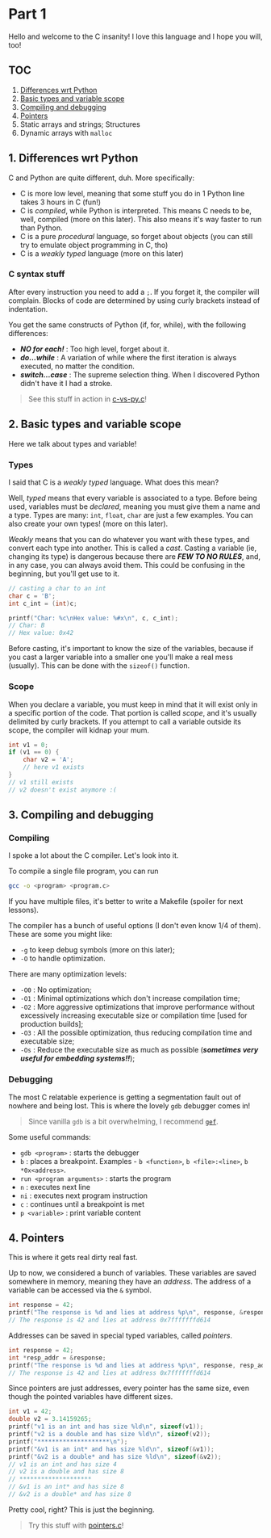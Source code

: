 # Part 1
Hello and welcome to the C insanity! I love this language and I hope you will, too!

## TOC
1. [Differences wrt Python](#1-differences-wrt-python)
2. [Basic types and variable scope](#2-basic-types-and-variable-scope)
3. [Compiling and debugging](#3-compiling-and-debugging)
4. [Pointers](#4-pointers)
5. Static arrays and strings; Structures
6. Dynamic arrays with `malloc`

## 1. Differences wrt Python
C and Python are quite different, duh. More specifically:
- C is more low level, meaning that some stuff you do in 1 Python line takes 3 hours in C (fun!)
- C is _compiled_, while Python is interpreted. This means C needs to be, well, compiled (more on this later). This also means it's way faster to run than Python.
- C is a pure _procedural_ language, so forget about objects (you can still try to emulate object programming in C, tho)
- C is a _weakly typed_ language (more on this later)

### C syntax stuff
After every instruction you need to add a `;`. If you forget it, the compiler will complain. Blocks of code are determined by using curly brackets instead of indentation. 

You get the same constructs of Python (if, for, while), with the following differences:
- *__NO for each!__* : Too high level, forget about it.
- *__do...while__* : A variation of while where the first iteration is always executed, no matter the condition.
- *__switch...case__* : The supreme selection thing. When I discovered Python didn't have it I had a stroke.

> See this stuff in action in [c-vs-py.c](./c-vs-py.c)!

## 2. Basic types and variable scope
Here we talk about types and variable!

### Types
I said that C is a _weakly typed_ language. What does this mean? 

Well, _typed_ means that every variable is associated to a type. Before being used, variables must be _declared_, meaning you must give them a name and a type. Types are many: `int`, `float`, `char` are just a few examples. You can also create your own types! (more on this later).

_Weakly_ means that you can do whatever you want with these types, and convert each type into another. This is called a _cast_. Casting a variable (ie, changing its type) is dangerous because there are *__FEW TO NO RULES__*, 
and, in any case, you can always avoid them. This could be confusing in the beginning, but you'll get use to it.
```c
// casting a char to an int
char c = 'B';
int c_int = (int)c;

printf("Char: %c\nHex value: %#x\n", c, c_int);
// Char: B
// Hex value: 0x42
```

Before casting, it's important to know the size of the variables, because if you cast a larger variable into a smaller one you'll make a real mess (usually). This can be done with the `sizeof()` function.

### Scope
When you declare a variable, you must keep in mind that it will exist only in a specific portion of the code. That portion is called _scope_, and it's usually delimited by curly brackets. If you attempt to call a variable outside its scope, the compiler will kidnap your mum.

```c
int v1 = 0;
if (v1 == 0) {
    char v2 = 'A';
    // here v1 exists
}
// v1 still exists
// v2 doesn't exist anymore :(
```

## 3. Compiling and debugging

### Compiling
I spoke a lot about the C compiler. Let's look into it.

To compile a single file program, you can run
```sh
gcc -o <program> <program.c> 
```
If you have multiple files, it's better to write a Makefile (spoiler for next lessons).

The compiler has a bunch of useful options (I don't even know 1/4 of them). These are some you might like:
- `-g` to keep debug symbols (more on this later);
- `-O` to handle optimization.

There are many optimization levels:
- `-O0` : No optimization;
- `-O1` : Minimal optimizations which don't increase compilation time;
- `-O2` : More aggressive optimizations that improve performance without excessively increasing executable size or compilation time [used for production builds];
- `-O3` : All the possible optimization, thus reducing compilation time and executable size;
- `-Os` : Reduce the executable size as much as possible (*__sometimes very useful for embedding systems!!__*);

### Debugging
The most C relatable experience is getting a segmentation fault out of nowhere and being lost. This is where the lovely `gdb` debugger comes in! 

> Since vanilla `gdb` is a bit overwhelming, I recommend [`gef`](https://github.com/hugsy/gef).

Some useful commands:
- `gdb <program>` : starts the debugger
- `b` : places a breakpoint. Examples - `b <function>`, `b <file>:<line>`, `b *0x<address>`.
- `run <program arguments>` : starts the program
- `n` : executes next line
- `ni` : executes next program instruction
- `c` : continues until a breakpoint is met
- `p <variable>` : print variable content

## 4. Pointers
This is where it gets real dirty real fast. 

Up to now, we considered a bunch of variables. These variables are saved somewhere in memory, meaning they have an _address_. The address of a variable can be accessed via the `&` symbol.
```c
int response = 42;
printf("The response is %d and lies at address %p\n", response, &response);
// The response is 42 and lies at address 0x7fffffffd614
```
Addresses can be saved in special typed variables, called _pointers_.
```c
int response = 42;
int *resp_addr = &response;
printf("The response is %d and lies at address %p\n", response, resp_addr);
// The response is 42 and lies at address 0x7fffffffd614
```

Since pointers are just addresses, every pointer has the same size, even though the pointed variables have different sizes.
```c
int v1 = 42;
double v2 = 3.14159265;
printf("v1 is an int and has size %ld\n", sizeof(v1));
printf("v2 is a double and has size %ld\n", sizeof(v2));
printf("********************\n");
printf("&v1 is an int* and has size %ld\n", sizeof(&v1));
printf("&v2 is a double* and has size %ld\n", sizeof(&v2));
// v1 is an int and has size 4
// v2 is a double and has size 8
// ********************
// &v1 is an int* and has size 8
// &v2 is a double* and has size 8
```
Pretty cool, right? This is just the beginning.

> Try this stuff with [pointers.c](./pointers.c)!